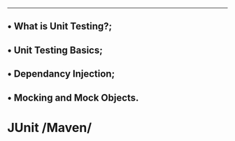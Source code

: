 -----------------------------
• What is Unit Testing?;
-----------------------------
• Unit Testing Basics;
-----------------------------
• Dependancy Injection;
------------------------------
• Mocking and Mock Objects.
-------------------------------
# JUnit /Maven/
